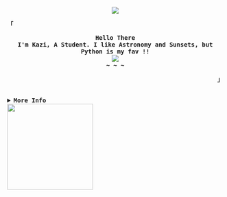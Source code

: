 <p align="center">
  <img src="https://data.whicdn.com/images/129777131/original.gif">
</p>


<div align="justify">

<!-- Profile -->
<p align="left"><strong><samp>「</samp></strong></p>
  <p align="center">
    <samp>
      <b>
        Hello There
      <br>
        I'm Kazi, A Student. I like Astronomy and Sunsets, but Python is my fav !!
      </b>
      <br>
        <image src="https://readme-typing-svg.herokuapp.com/?font=Iosevka&size=16&color=6791c9&center=true&width=410&height=45&lines=I+code+aesthetic+and+optimized+programs.">
      <br>
      <b>
        ~ ~ ~
      </b>
    </samp>
  </p>
<p align="right"><strong><samp>」</samp></strong></p>
  

<br>

<details>
<summary><samp><b>More Info</b></samp></summary>


<!-- Github Stats -->
<div align="center">
  <table>
    <tr>
      <td><a href="#--------"><img height="137px" align="center" alt="Top Language" src="https://github-readme-stats.vercel.app/api/top-langs/?username=kazisean&layout=compact&line_height=21&hide_border=true&theme=nord"/></a></td>
    </tr>
  </table>
</div>

</details>
</div>
<img align="left" height="200" src="https://cdn.pixabay.com/animation/2022/09/28/13/22/13-22-18-1_512.gif"  />
